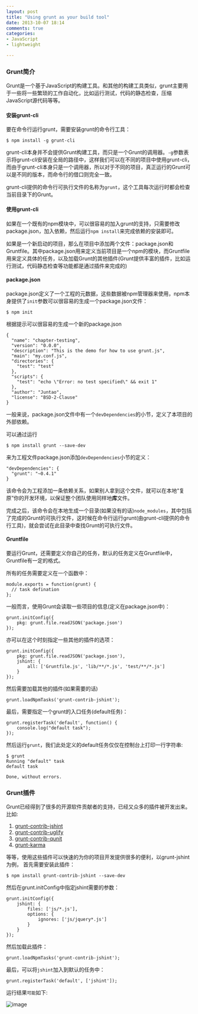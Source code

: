 ```yaml
---
layout: post
title: "Using grunt as your build tool"
date: 2013-10-07 18:14
comments: true
categories: 
- JavaScript
- lightweight

---
```


### Grunt简介

Grunt是一个基于JavaScript的构建工具。和其他的构建工具类似，grunt主要用于一些将一些繁琐的工作自动化，比如运行测试，代码的静态检查，压缩JavaScript源代码等等。

#### 安装grunt-cli
要在命令行运行grunt，需要安装grunt的命令行工具：

```
$ npm install -g grunt-cli
```

grunt-cli本身并不会提供Grunt构建工具，而只是一个Grunt的调用器。`-g`参数表示将grunt-cli安装在全局的路径中，这样我们可以在不同的项目中使用grunt-cli，而由于grunt-cli本身只是一个调用器，所以对于不同的项目，真正运行的Grunt可以是不同的版本，而命令行的借口则完全一致。

grunt-cli提供的命令行可执行文件的名称为`grunt`，这个工具每次运行时都会检查当前目录下的Grunt。

#### 使用grunt-cli
如果在一个既有的npm模块中，可以很容易的加入grunt的支持，只需要修改package.json，加入依赖，然后运行`npm install`来完成依赖的安装即可。

如果是一个新启动的项目，那么在项目中添加两个文件：package.json和Gruntfile。其中package.json用来定义当前项目是一个npm的模块，而Gruntfile用来定义具体的任务，以及加载Grunt的其他插件(Grunt提供丰富的插件，比如运行测试，代码静态检查等功能都是通过插件来完成的)

#### package.json
package.json定义了一个工程的元数据，这些数据被npm管理器来使用，npm本身提供了`init`参数可以很容易的生成一个package.json文件：

```
$ npm init 
```

根据提示可以很容易的生成一个新的package.json

```
{
  "name": "chapter-testing",
  "version": "0.0.0",
  "description": "This is the demo for how to use grunt.js",
  "main": "my.conf.js",
  "directories": {
    "test": "test"
  },
  "scripts": {
    "test": "echo \"Error: no test specified\" && exit 1"
  },
  "author": "Juntao",
  "license": "BSD-2-Clause"
}
```

一般来说，package.json文件中有一个`devDependencies`的小节，定义了本项目的外部依赖。

可以通过运行

```
$ npm install grunt --save-dev
```
来为工程文件package.json添加`devDependencies`小节的定义：

```
"devDependencies": {
  "grunt": "~0.4.1"
}
```

该命令会为工程添加一条依赖关系，如果别人拿到这个文件，就可以在本地“复原”你的开发环境，以保证整个团队使用同样地**库**文件。

完成之后，该命令会在本地生成一个目录(如果没有的话)`node_modules`，其中包括了完成的Grunt的可执行文件，这时候在命令行运行grunt(由grunt-cli提供的命令行工具)，就会尝试在此目录中查找Grunt的可执行文件。

#### Gruntfile

要运行Grunt，还需要定义你自己的任务，默认的任务定义在Gruntfile中，Gruntfile有一定的格式。

所有的任务需要定义在一个函数中：

```
module.exports = function(grunt) {
  // task defination
};
```

一般而言，使用Grunt会读取一些项目的信息(定义在package.json中)：

```
grunt.initConfig({
    pkg: grunt.file.readJSON('package.json')
});
```

亦可以在这个时刻指定一些其他的插件的选项：

```
grunt.initConfig({
    pkg: grunt.file.readJSON('package.json'),
    jshint: {
        all: ['Gruntfile.js', 'lib/**/*.js', 'test/**/*.js']
    }
});
```

然后需要加载其他的插件(如果需要的话)

```
grunt.loadNpmTasks('grunt-contrib-jshint');
```

最后，需要指定一个grunt的入口任务(default任务)：

```
grunt.registerTask('default', function() {
	console.log("default task");
});

```

然后运行`grunt`，我们此处定义的default任务仅仅在控制台上打印一行字符串:

```
$ grunt
Running "default" task
default task

Done, without errors.
```

### Grunt插件
Grunt已经得到了很多的开源软件贡献者的支持，已经又众多的插件被开发出来。比如:

1. [grunt-contrib-jshint](https://github.com/gruntjs/grunt-contrib-jshint)
2. [grunt-contrib-uglify](https://github.com/gruntjs/grunt-contrib-uglify)
3. [grunt-contrib-qunit](https://github.com/gruntjs/grunt-contrib-qunit)
4. [grunt-karma](https://github.com/karma-runner/grunt-karma)

等等，使用这些插件可以快速的为你的项目开发提供很多的便利，以grunt-jshint为例，
首先需要安装此插件：

```
$ npm install grunt-contrib-jshint --save-dev
```

然后在grunt.initConfig中指定jshint需要的参数：

```
grunt.initConfig({
    jshint: {
        files: ['js/*.js'],
        options: {
            ignores: ['js/jquery*.js']
        }
    }
});
```

然后加载此插件：

```
grunt.loadNpmTasks('grunt-contrib-jshint');
```

最后，可以将`jshint`加入到默认的任务中：

```
grunt.registerTask('default', ['jshint']);
```

运行结果`可能`如下:

![image](http://abruzzi.github.com/images/2013/10/jshint.png)
